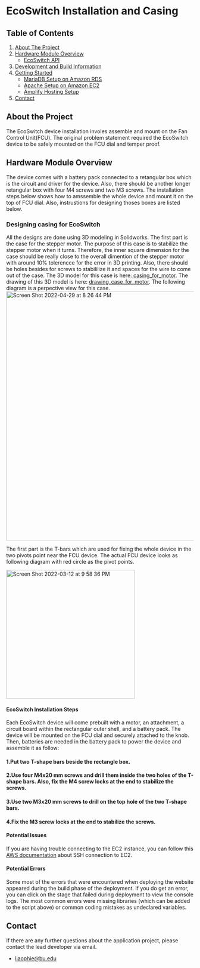 # EcoSwitch Installation and Casing
## Table of Contents
  <ol>
    <li>
      <a href="#about-the-project">About The Project</a>
    </li>
    <li>
      <a href="#hardware-module-overview">Hardware Module Overview</a>
      <ul>
        <li><a href="#ecoswitch-api">EcoSwitch API</a></li>
      </ul>
    </li>
    <li>
      <a href="#development-and-build-information">Development and Build Information</a>
    </li>
    <li>
      <a href="#getting-started">Getting Started</a>
      <ul>
        <li><a href="#mariadb-setup-on-amazon-rds">MariaDB Setup on Amazon RDS</a></li>
        <li><a href="#apache-setup-on-amazon-ec2">Apache Setup on Amazon EC2</a></li>
        <li><a href="#amplify-hosting-setup">Amplify Hosting Setup</a></li>
      </ul>
    </li>
  <li>
      <a href="#contact">Contact</a>
    </li>
  </ol>

## About the Project
The EcoSwitch device installation involes assemble and mount on the Fan Control Unit(FCU). The original problem statement required the EcoSwitch device to be safely mounted on the FCU dial and temper proof. 

## Hardware Module Overview
The device comes with a battery pack connected to a retangular box which is the circuit and driver for the device. Also, there should be another longer retangular box with four M4 screws and two M3 screws. The installation steps below shows how to amssemble the whole device and mount it on the top of FCU dial. Also, instrustions for designing thoses boxes are listed below.
### Designing casing for EcoSwitch
All the designs are done using 3D modeling in Solidworks. The first part is the case for the stepper motor. The purpose of this case is to stabilize the stepper motor when it turns. Therefore, the inner square  dimension for the case should be really close to the overall dimention of the stepper motor with around 10% tolerencce for the error in 3D printing. Also, there should be holes besides for screws to stabililize it and spaces for the wire to come out of the case. The 3D model for this case is here:<a href="https://github.com/mharkess/EcoSwitch/blob/main/EcoSwitch_Casing_and_install/Part1.SLDPRT"> casing_for_motor</a>. The drawing of this 3D model is here: <a href="https://github.com/mharkess/EcoSwitch/blob/main/EcoSwitch_Casing_and_install/Part1_draw.SLDDRW"> drawing_case_for_motor</a>.
The following diagram is a perpective view for this case.
<img width="668" alt="Screen Shot 2022-04-29 at 8 26 44 PM" src="https://user-images.githubusercontent.com/90203309/166083251-9bbdfed4-f2da-4a0c-9ff0-239c50839130.png">

The first part is the T-bars which are used for fixing the whole device in the two pivots point near the FCU device.
The actual FCU device looks as following diagram with red circle as the pivot points.

<img width="345" alt="Screen Shot 2022-03-12 at 9 58 36 PM" src="https://user-images.githubusercontent.com/90203309/166084199-de4c2ef9-8fcf-4f0e-b598-abf65261c6b4.png">



#### EcoSwitch Installation Steps
Each EcoSwitch device will come prebuilt with a motor, an attachment, a circuit board within the rectangular outer shell, and a battery pack. The device will be mounted on the FCU dial and securely attached to the knob. Then, batteries are needed in the battery pack to power the device and assemble it as follow:
#### 1.Put two T-shape bars beside the rectangle box. 
#### 2.Use four M4x20 mm screws and drill them inside the two holes of the T-shape bars. Also, fix the M4 screw locks at the end to stabilize the screws.
#### 3.Use two M3x20 mm screws to drill on the top hole of the two T-shape bars.
#### 4.Fix the M3 screw locks at the end to stabilize the screws.



#### Potential Issues
If you are having trouble connecting to the EC2 instance, you can follow this [AWS documentation](https://docs.aws.amazon.com/AWSEC2/latest/UserGuide/AccessingInstancesLinux.html) about SSH connection to EC2.
 

#### Potential Errors
Some most of the errors that were encountered when deploying the website appeared during the build phase of the deployment. If you do get an error, you can click on the stage that failed during deployment to view the console logs. The most common errors were missing libraries (which can be added to the script above) or common coding mistakes as undeclared variables.  

## Contact
If there are any further questions about the application project, please contact the lead developer via email.
* liaophie@bu.edu
